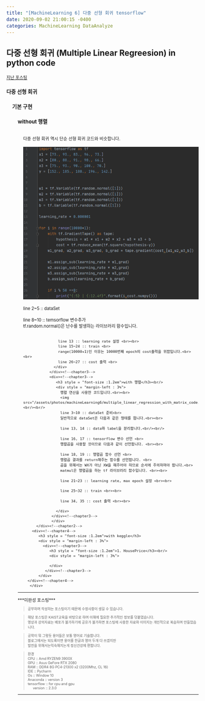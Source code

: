 ```yaml
---
title: "[MachineLearning 6] 다중 선형 회귀 tensorflow"
date: 2020-09-02 21:00:15 -0400
categories: MachineLearning DataAnalyze
---
```

## 다중 선형 회귀 (Multiple Linear Regreesion) in python code


<div style = "font-size :0.8em"><!--Largest-->
  <a href = "https://can019.github.io/machinelearning/dataanalyze/MachineLearning-AI-5/">지난 포스팅</a><br/>
  <div><!--chapter1-->
    <h3 style = "font-size :1.2em"> 다중 선형 회귀</h3>
    	<div style = "margin-left : 3%">
		      <div><!--chapter2-->
    	       <h3 style = "font-size :1.2em">기본 구현</h3>
    				 <div style = "margin-left : 3%">
               <div><!--chapter3-->
                  <h3 style = "font-size :1.2em">without 행렬</h3><br/>
                  <div style = "margin-left : 3%">
                    다중 선형 회귀 역시 단순 선형 회귀 코드와 비슷합니다.<br/><br/>
                    <img src="/assets/photos/machineLearning6/multiple_linear_regression_without_matrix_code.png"><br/><br/>
                    line 2~5 :: dataSet <br><br>
                    line 8~10 :: temsorflow 변수추가 <br>
                    tf.random.normal()은 난수를 발생하는 라이브러리 함수입니다.<br><br>

                    line 13 :: learning rate 설정 <br><br>
                    line 15~24 :: train <br>
                    range(10000+1)인 이유는 10000번째 epoch의 cost출력을 위함입니다.<br><br>
                    line 26~27 :: cost 출력 <br>
                  </div>
                </div><!--chapter3-->
                <div><!--chapter3-->
                   <h3 style = "font-size :1.2em">with 행렬</h3><br/>
                   <div style = "margin-left : 3%">
                     행렬 연산을 사용한 코드입니다.<br><br>
                     <img src="/assets/photos/machineLearning6/multiple_linear_regression_with_matrix_code.png"><br/><br/>
                     line 3~10 :: dataSet 준비<br>
                     일반적으로 dataSet은 다음과 같은 형태를 띕니다.<br><br>

                     line 13, 14 :: data와 label을 분리합니다.<br/><br/>

                     line 16, 17 :: tensorflow 변수 선언 <br>
                     행렬곱을 사용할 것이므로 다음과 같이 선언합니다. <br><br>

                     line 18, 19 :: 행렬곱 함수 선언 <br>
                     행렬곱 결과를 return해주는 함수를 선언합니다. <br>
                     곱을 위해서는 WX가 아닌 XW을 해주어야 하므로 순서에 주의하여야 합니다.<br>
                     matmul은 행렬곱을 하는 tf 라이브러리 함수입니다. <br><br>

                     line 21~23 :: learning rate, max epoch 설정 <br><br>

                     line 25~32 :: train <br><br>

                     line 34, 35 :: cost 출력 <br><br>

                   </div>
                 </div><!--chapter3-->
  			     </div>
  		  </div><!--chapter2-->
        <div><!--chapter4-->
           <h3 style = "font-size :1.2em">with keggle</h3>
           <div style = "margin-left : 3%">
             <div><!--chapter3-->
                <h3 style = "font-size :1.2em">1. HousePrice</h3><br/>
                <div style = "margin-left : 3%">

                </div>
              </div><!--chapter3-->
           </div>
      </div><!--chapter4-->
	   </div>
  </div><!--chapter1-->
 <hr/>
    ***미완성 포스팅***<br/>
   <div style = "font-size :0.8em"><!--blockquote-->
   <blockquote> 공부하며 작성하는 포스팅이기 때문에 수정사항이 생길 수 있습니다. </blockquote>
   <blockquote>해당 포스팅은 KAIST교육을 바탕으로 하며 이해에 필요한 추가적인 정보를 덧붙였습니다.<br/>
  	영상과 강의자료는 배포가 불가하기에 공유가 불가하면 포스팅에 사용한 자료와 이미지는 개인적으로 복습하며 만들었습니다. </blockquote>
  	<blockquote> 공학이 뭐 그렇듯 용어들은 보통 영어로 기술합니다.<br/>
   	 블로그에서는 되도록이면 용어를 한글과 영어 두개 다 쓰겠지만<br/>
   	 발전을 위해서는익숙해지는게 정신건강에 편합니다.
  </blockquote>
  <blockquote>
  	  환경<br/>
   	CPU :: Amd RYZEN9 3900X<br/>
   	GPU :: Asus GeFore RTX 2080<br/>
    	RAM :: DDR4 8G PC4-21300 x2 (3200Mhz, CL 16)<br/>
    	IDE :: Pycharm<br/>
    	Os :: Window 10<br/>
   	 Anaconda :: version 3<br/>
   	 tensorflow :: for cpu and gpu<br/>
    <div style = "margin-left : 3%">
       version :: 2.3.0<br/>
    </div>
  </blockquote>
</div><!--blockquote-->
  <hr/>
</div><!--Largest-->
